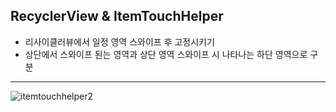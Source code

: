 ## RecyclerView & ItemTouchHelper

- 리사이클러뷰에서 일정 영역 스와이프 후 고정시키기
- 상단에서 스와이프 된는 영역과 상단 영역 스와이프 시 나타나는 하단 영역으로 구분

---

![itemtouchhelper2](https://user-images.githubusercontent.com/69443895/173527788-2bef6820-97b3-4921-978d-6e2e5f2d13c9.gif)
